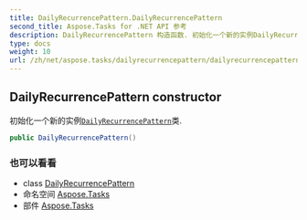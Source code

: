 ```yaml
---
title: DailyRecurrencePattern.DailyRecurrencePattern
second_title: Aspose.Tasks for .NET API 参考
description: DailyRecurrencePattern 构造函数. 初始化一个新的实例DailyRecurrencePattern类.
type: docs
weight: 10
url: /zh/net/aspose.tasks/dailyrecurrencepattern/dailyrecurrencepattern/
---
```

## DailyRecurrencePattern constructor

初始化一个新的实例[`DailyRecurrencePattern`](../)类.

```csharp
public DailyRecurrencePattern()
```

### 也可以看看

* class [DailyRecurrencePattern](../)
* 命名空间 [Aspose.Tasks](../../dailyrecurrencepattern/)
* 部件 [Aspose.Tasks](../../../)


